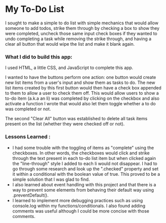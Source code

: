 # My To-Do List
I sought to make a simple to do list with simple mechanics that would allow someone to add todos, strike them through by checking a box to show they were completed, uncheck those same input check boxes if they wanted to undo completing a task while removing the strike through, and having a clear all button that would wipe the list and make it blank again. 

### What I did to build this app:
I used HTML, a little CSS, and JavaScript to complete this app.

I wanted to have the buttons perform one action: one button would create new list items from a user's input and show them as tasks to do. The new list items created by this first button would then have a check box appended to them to allow a user to check them off. This would allow users to show a to-do item (a.k.a an li) was completed by clicking on the checkbox and also activate a function I wrote that would also let them toggle whether a to do was completed or not.

The second "Clear All" button was established to delete all task items present on the list (whether they were checked off or not). 

### Lessons Learned :
- I had some trouble with the toggling of items as "complete" using the checkboxes. In other words, the checkboxes would click and strike through the text present in each to-do list item but when clicked again the "line-through" style I added to each li would not disappear. I had to go through some research and look up the ".checked" property and set it within a conditional with the boolean value of true. This proved to be a simple solution that I was glad to find.
- I also learned about event handling with this project and that there is a way to prevent some elements from behaving their default way using .preventDefault().
- I learned to implement more debugging practices such as using console.log within my functions/conditionals. I also found adding comments was useful although I could be more concise with those comments.

